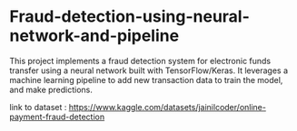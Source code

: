 # Fraud-detection-using-neural-network-and-pipeline
This project implements a fraud detection system for electronic funds transfer using a neural network built with TensorFlow/Keras. It leverages a machine learning pipeline to add new transaction data to train the model, and make predictions. 

 link to dataset : https://www.kaggle.com/datasets/jainilcoder/online-payment-fraud-detection
